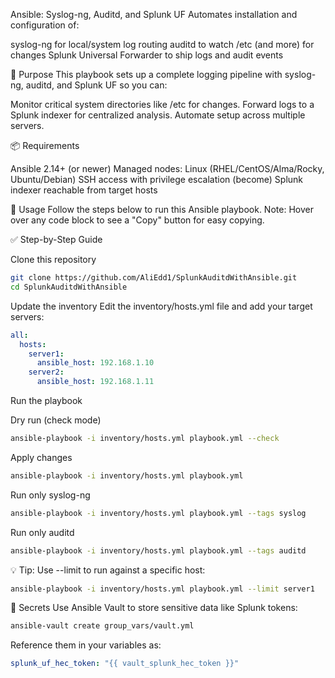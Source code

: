 Ansible: Syslog-ng, Auditd, and Splunk UF
Automates installation and configuration of:

syslog-ng for local/system log routing
auditd to watch /etc (and more) for changes
Splunk Universal Forwarder to ship logs and audit events


📜 Purpose
This playbook sets up a complete logging pipeline with syslog-ng, auditd, and Splunk UF so you can:

Monitor critical system directories like /etc for changes.
Forward logs to a Splunk indexer for centralized analysis.
Automate setup across multiple servers.


📦 Requirements

Ansible 2.14+ (or newer)
Managed nodes: Linux (RHEL/CentOS/Alma/Rocky, Ubuntu/Debian)
SSH access with privilege escalation (become)
Splunk indexer reachable from target hosts



📖 Usage
Follow the steps below to run this Ansible playbook. Note: Hover over any code block to see a "Copy" button for easy copying.

✅ Step-by-Step Guide

Clone this repository
```bash
git clone https://github.com/AliEdd1/SplunkAuditdWithAnsible.git
cd SplunkAuditdWithAnsible
```

Update the inventory
Edit the inventory/hosts.yml file and add your target servers:
```yml
all:
  hosts:
    server1:
      ansible_host: 192.168.1.10
    server2:
      ansible_host: 192.168.1.11
```

Run the playbook

Dry run (check mode)
```bash
ansible-playbook -i inventory/hosts.yml playbook.yml --check
```

Apply changes
```bash
ansible-playbook -i inventory/hosts.yml playbook.yml
```

Run only syslog-ng
```bash
ansible-playbook -i inventory/hosts.yml playbook.yml --tags syslog
```

Run only auditd
```bash
ansible-playbook -i inventory/hosts.yml playbook.yml --tags auditd
```






💡 Tip: Use --limit to run against a specific host:
```bash
ansible-playbook -i inventory/hosts.yml playbook.yml --limit server1
```

🔐 Secrets
Use Ansible Vault to store sensitive data like Splunk tokens:
```bash
ansible-vault create group_vars/vault.yml
```
Reference them in your variables as:
```yml
splunk_uf_hec_token: "{{ vault_splunk_hec_token }}"
```
